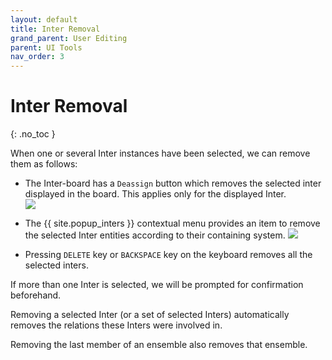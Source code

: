 ```yaml
---
layout: default
title: Inter Removal
grand_parent: User Editing
parent: UI Tools
nav_order: 3
---
```

# Inter Removal
{: .no_toc }

When one or several Inter instances have been selected, we can remove them as follows:

*   The Inter-board has a `Deassign` button which removes the selected inter displayed in the
  board.
  This applies only for the displayed Inter.  
  ![](../assets/images/deassign_button.png)

*   The {{ site.popup_inters }} contextual menu provides an item to
    remove the selected Inter entities according to their containing system.
  ![](../assets/images/remove_inters.png)

*   Pressing `DELETE` key or `BACKSPACE` key on the keyboard removes all the selected inters.

If more than one Inter is selected, we will be prompted for confirmation beforehand.

Removing a selected Inter (or a set of selected Inters) automatically removes the relations these
Inters were involved in.

Removing the last member of an ensemble also removes that ensemble.
